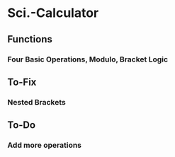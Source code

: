 # Sci.-Calculator

## Functions
### Four Basic Operations, Modulo, Bracket Logic

## To-Fix
### Nested Brackets

## To-Do
### Add more operations
